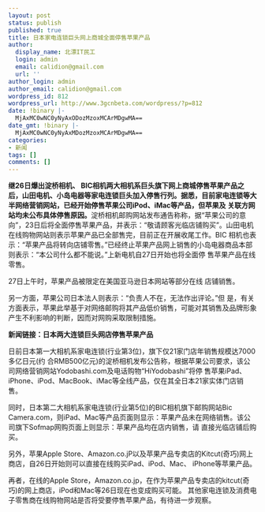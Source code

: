 ```yaml
---
layout: post
status: publish
published: true
title: 日本家电连锁巨头网上商城全面停售苹果产品
author:
  display_name: 北漂IT民工
  login: admin
  email: calidion@gmail.com
  url: ''
author_login: admin
author_email: calidion@gmail.com
wordpress_id: 812
wordpress_url: http://www.3gcnbeta.com/wordpress/?p=812
date: !binary |-
  MjAxMC0wNC0yNyAxODozMzoxMCArMDgwMA==
date_gmt: !binary |-
  MjAxMC0wNC0yNyAxMDozMzoxMCArMDgwMA==
categories:
- 新闻
tags: []
comments: []
---
```

<p><strong>继26日爆出淀桥相机、 BIC相机两大相机系巨头旗下网上商城停售苹果产品之后，山田电机、小岛电器等家电连锁巨头加入停售行列。据悉，目前家电连锁等大半网络营销网站，已经开始停售苹果公司iPod、iMac等产品，但苹果及 关联方网站均未公布具体停售原因。</strong>淀桥相机邮购网站发布通告称称，据&ldquo;苹果公司的意 向&rdquo;，23日后将全面停售苹果产品，并表示：&ldquo;敬请顾客光临店铺购买&rdquo;。山田电机在线购物网站则表示苹果产品已全部售完，目前正在开展收尾工作。BIC 相机也表示：&ldquo;苹果产品将转向店铺零售。&rdquo;已经终止苹果产品网上销售的小岛电器商品本部则表示：&ldquo;本公司什么都不能说。&rdquo;上新电机自27日开始也将全面停 售苹果产品在线零售。</p>
<p>27日上午时，苹果产品被限定在美国亚马逊日本网站等部分在线 店铺销售。</p>
<p>另一方面，苹果公司日本法人则表示：&ldquo;负责人不在，无法作出评论。&rdquo;但 是，有关方面表示，苹果此举基于对网络邮购将其产品低价销售，可能对其销售及品牌形象产生不利影响的判断，因而对网购采取限制措施。</p>
<p><strong>新闻链接：日本两大连锁巨头网店停售苹果产品</strong></p>
<p>日前日本第一大相机系家电连锁(行业第3位)，旗下仅21家门店年销售规模达7000多亿日元(约 合RMB500亿元)的淀桥相机发布公告称，根据苹果公司要求，该公司网络营销网站Yodobashi.com及电话购物&ldquo;HiYodobashi&rdquo;将停 售苹果iPad、iPhone、iPod、MacBook、iMac等全线产品，仅在其全日本21家实体门店销售。</p>
<p>同时，日本第二大相机系家电连锁(行业第5位)的BIC相机旗下邮购网站Bic Camera.com，则iPad、Mac等产品页面则显示：苹果产品未在网络销售。该公司旗下Sofmap网购页面上则显示：苹果产品均在店内销售，请 直接光临店铺后购买。</p>
<p>另外，苹果Apple Store、Amazon.co.jP以及苹果产品专卖店的Kitcut(奇巧)网上商店，自26日开始则可以直接在线购买iPad、iPod、Mac、 iPhone等苹果产品。</p>
<p>再者，在线的Apple Store，Amazon.co.jp，在作为苹果产品专卖店的kitcut(奇巧)的网上商店，iPod和Mac等26日现在也变成购买可能。 其他家电连锁及消费电子零售商在线购物网站是否将受要停售苹果产品，有待进一步观察。</p>

